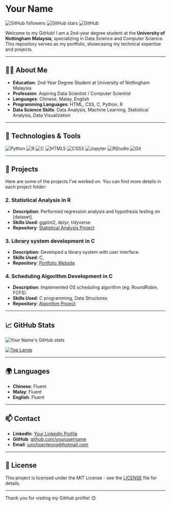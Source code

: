# Your Name

![GitHub followers](https://img.shields.io/github/followers/yourusername?style=social)
![GitHub stars](https://img.shields.io/github/stars/yourusername?style=social)
![GitHub](https://img.shields.io/github/license/yourusername/yourrepository)

Welcome to my GitHub! I am a 2nd-year degree student at the **University of Nottingham Malaysia**, specializing in Data Science and Computer Science. This repository serves as my portfolio, showcasing my technical expertise and projects.

---

## 🧑‍💻 About Me

- **Education**: 2nd-Year Degree Student at University of Nottingham Malaysia
- **Profession**: Aspiring Data Scientist / Computer Scientist
- **Languages**: Chinese, Malay, English
- **Programming Languages**: HTML, CSS, C, Python, R
- **Data Science Skills**: Data Analysis, Machine Learning, Statistical Analysis, Data Visualization

---

## 🔧 Technologies & Tools

![Python](https://img.shields.io/badge/-Python-3776AB?logo=python&logoColor=white&style=flat-square)
![R](https://img.shields.io/badge/-R-276DC3?logo=r&logoColor=white&style=flat-square)
![C](https://img.shields.io/badge/-C-A8B9CC?logo=c&logoColor=white&style=flat-square)
![HTML5](https://img.shields.io/badge/-HTML5-E34F26?logo=html5&logoColor=white&style=flat-square)
![CSS3](https://img.shields.io/badge/-CSS3-1572B6?logo=css3&logoColor=white&style=flat-square)
![Jupyter](https://img.shields.io/badge/-Jupyter-F37626?logo=jupyter&logoColor=white&style=flat-square)
![RStudio](https://img.shields.io/badge/-RStudio-75AADB?logo=rstudio&logoColor=white&style=flat-square)
![Git](https://img.shields.io/badge/-Git-F05032?logo=git&logoColor=white&style=flat-square)

---

## 📂 Projects

Here are some of the projects I've worked on. You can find more details in each project folder:



### 2. Statistical Analysis in R
- **Description**: Performed regression analysis and hypothesis testing on [dataset].
- **Skills Used**: ggplot2, dplyr, tidyverse
- **Repository**: [Statistical Analysis Project](https://github.com/Junchuenleong/Statistical-Analysis)

### 3. Library system development in C
- **Description**: Developed a library system with user interface.
- **Skills Used**: C, 
- **Repository**: [Portfolio Website](https://github.com/yourusername/portfolio-website)

### 4. Scheduling Algorithm Development in C
- **Description**: Implemented  OS scheduling algorithm (eg: RoundRobin, FCFS).
- **Skills Used**: C programming, Data Structures
- **Repository**: [Algorithm Project](https://github.com/yourusername/algorithm-project)

---

## 📈 GitHub Stats

![Your Name's GitHub stats](https://github-readme-stats.vercel.app/api?username=yourusername&show_icons=true&theme=radical)

[![Top Langs](https://github-readme-stats.vercel.app/api/top-langs/?username=yourusername&layout=compact&theme=radical)](https://github.com/yourusername)

---

## 🌍 Languages

- **Chinese**: Fluent
- **Malay**: Fluent
- **English**: Fluent

---

## 📫 Contact

- **LinkedIn**: [Your LinkedIn Profile](https://www.linkedin.com/in/yourusername)
- **GitHub**: [github.com/yourusername](https://github.com/yourusername)
- **Email**: [junchuenleong@hotmail.com](mailto:junchuenleong@hotmail.com)

---

## 📝 License

This project is licensed under the MIT License - see the [LICENSE](LICENSE) file for details.

---

Thank you for visiting my GitHub profile! 😊

